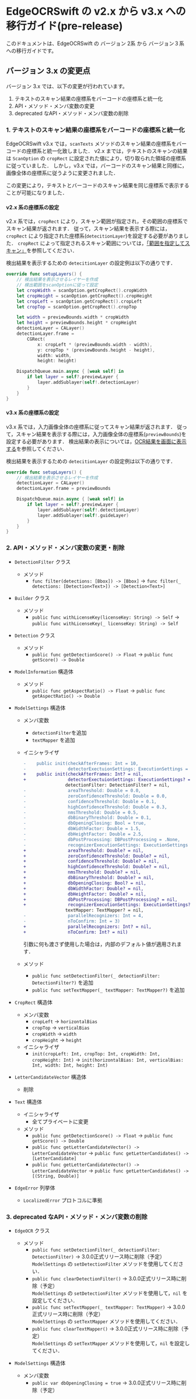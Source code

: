 # EdgeOCRSwift の v2.x から v3.x への移行ガイド(pre-release)

このドキュメントは、EdgeOCRSwift の バージョン 2系 から バージョン３系 への移行ガイドです。

## バージョン 3.x の変更点
バージョン 3.x では、以下の変更が行われています。
1. テキストのスキャン結果の座標系をバーコードの座標系と統一化
1. API・メソッド・メンバ変数の変更
1. deprecated なAPI・メソッド・メンバ変数の削除

### 1. テキストのスキャン結果の座標系をバーコードの座標系と統一化
EdgeOCRSwift v3.x では，`scanTexts` メソッドのスキャン結果の座標系をバーコードの座標系と統一化致しました．
v2.x までは，テキストのスキャンの結果は `ScanOption` の `cropRect` に設定された値により，切り取られた領域の座標系に従っていました．
しかし，v3.x では，バーコードのスキャン結果と同様に，画像全体の座標系に従うように変更されました．

この変更により，テキストとバーコードのスキャン結果を同じ座標系で表示することが可能になりました．

#### v2.x 系の座標系の設定
v2.x 系では，`cropRect` により，スキャン範囲が指定され，その範囲の座標系でスキャン結果が返されます．
従って，スキャン結果を表示する際には，`cropRect` により指定された座標系(`detecitionLayer`)を設定する必要がありました．
`cropRect` によって指定されるスキャン範囲については，[「範囲を指定してスキャン」](../tutorial/08-crop.md)を参照してください．

検出結果を表示するための `detecitionLayer` の設定例は以下の通りです．
```swift
override func setupLayers() {
    // 検出結果を表示させるレイヤーを作成
    // 検出範囲をscanOptionに従って設定
    let cropWidth = scanOption.getCropRect().cropWidth
    let cropHeight = scanOption.getCropRect().cropHeight
    let cropLeft = scanOption.getCropRect().cropLeft
    let cropTop = scanOption.getCropRect().cropTop

    let width = previewBounds.width * cropWidth
    let height = previewBounds.height * cropHeight
    detectionLayer = CALayer()
    detectionLayer.frame =
        CGRect(
            x: cropLeft * (previewBounds.width - width),
            y: cropTop * (previewBounds.height - height),
            width: width,
            height: height)

    DispatchQueue.main.async { [weak self] in
        if let layer = self?.previewLayer {
            layer.addSublayer(self!.detectionLayer)
        }
    }
}
```

#### v3.x 系の座標系の設定
v3.x 系では，入力画像全体の座標系に従ってスキャン結果が返されます．
従って，スキャン結果を表示する際には，入力画像全体の座標系(`previewBounds`)を設定する必要があります．
検出結果の表示については，[OCR結果を画面に表示する](../tutorial/06-boxes-overlay.md)を参照してください．

検出結果を表示するための `detecitionLayer` の設定例は以下の通りです．
```swift
override func setupLayers() {
    // 検出結果を表示させるレイヤーを作成
    detectionLayer = CALayer()
    detectionLayer.frame = previewBounds

    DispatchQueue.main.async { [weak self] in
        if let layer = self?.previewLayer {
            layer.addSublayer(self!.detectionLayer)
            layer.addSublayer(self!.guideLayer)
        }
    }
}
```


### 2. API・メソッド・メンバ変数の変更・削除
- `DetectionFilter` クラス
    - メソッド
        - `func filter(detections: [Bbox]) -> [Bbox]` -> `func filter(_ detections: [Detection<Text>]) -> [Detection<Text>]`

- `Builder` クラス
    - メソッド
        - `public func withLicenseKey(licenseKey: String) -> Self` -> `public func withLicenseKey(_ licenseKey: String) -> Self`

- `Detection` クラス
    - メソッド
        - `public func getDetectionScore() -> Float` -> `public func getScore() -> Double`

- `ModelInformation` 構造体
    - メソッド
        - `public func getAspectRatio() -> Float` -> `public func getAspectRatio() -> Double`

- `ModelSettings` 構造体
    - メンバ変数
        - `detectionFilter`を追加
        - `textMapper` を追加
    - イニシャライザ
        ```diff
        -    public init(checkAfterFrames: Int = 10,
        -                detectorExectuionSettings: ExecutionSettings = ExecutionSettings(device: .GPU, nThreads: 1, allowPrecisionLoss: false),
        +    public init(checkAfterFrames: Int? = nil,
        +                detectorExectuionSettings: ExecutionSettings? = nil,
                        detectionFilter: DetectionFilter? = nil,
        -                areaThreshold: Double = 0.0,
        -                zeroConfidenceThreshold: Double = 0.0,
        -                confidenceThreshold: Double = 0.1,
        -                highConfidenceThreshold: Double = 0.3,
        -                nmsThreshold: Double = 0.5,
        -                dbBinaryThreshold: Double = 0.1,
        -                dbOpeningClosing: Bool = true,
        -                dbWidthFactor: Double = 1.5,
        -                dbHeightFactor: Double = 2.5,
        -                dbPostProcessing: DBPostProcessing = .None,
        -                recognizerExecutionSettings: ExecutionSettings = ExecutionSettings(device: .GPU, nThreads: 1, allowPrecisionLoss: false),
        +                areaThreshold: Double? = nil,
        +                zeroConfidenceThreshold: Double? = nil,
        +                confidenceThreshold: Double? = nil,
        +                highConfidenceThreshold: Double? = nil,
        +                nmsThreshold: Double? = nil,
        +                dbBinaryThreshold: Double? = nil,
        +                dbOpeningClosing: Bool? = nil,
        +                dbWidthFactor: Double? = nil,
        +                dbHeightFactor: Double? = nil,
        +                dbPostProcessing: DBPostProcessing? = nil,
        +                recognizerExecutionSettings: ExecutionSettings? = nil,
                        textMapper: TextMapper? = nil,
        -                parallelRecognizers: Int = 4,
        -                nToConfirm: Int = 3)
        +                parallelRecognizers: Int? = nil,
        +                nToConfirm: Int? = nil)
        ```
        引数に何も渡さず使用した場合は，内部のデフォルト値が適用されます．

    - メソッド
        - `public func setDetectionFilter(_ detectionFilter: DetectionFilter?)` を追加
        - `public func setTextMapper(_ textMapper: TextMapper?)` を追加

- `CropRect` 構造体
    - メンバ変数
        - `cropLeft` -> `horizontalBias`
        - `cropTop` -> `verticalBias`
        - `cropWidth` -> `width`
        - `cropHeight` -> `height`
    - イニシャライザ
        - `init(cropLeft: Int, cropTop: Int, cropWidth: Int, cropHeight: Int)` -> `init(horizontalBias: Int, verticalBias: Int, width: Int, height: Int)`

- `LetterCandidateVector` 構造体
    - 削除

- `Text` 構造体
    - イニシャライザ
        - 全てプライベートに変更
    - メソッド
        - `public func getDetectionScore() -> Float` -> `public func getScore() -> Double`
        - `public func getLetterCandidateVector() -> LetterCandidateVector` -> `public func getLetterCandidates() -> [LetterCandidate]`
        - `public func getLetterCandidateVector() -> LetterCandidateVector` -> `public func getLetterCandidates() -> [(String, Double)]`

- `EdgeError` 列挙体
    - `LocalizedError` プロトコルに準拠


### 3. deprecated なAPI・メソッド・メンバ変数の削除
- `EdgeOCR` クラス
    - メソッド
        - `public func setDetectionFilter(_ detectionFilter: DetectionFilter)` -> 3.0.0正式リリース時に削除（予定）  
            `ModelSettings` の `setDetectionFilter` メソッドを使用してください．
        - `public func clearDetectionFilter()` -> 3.0.0正式リリース時に削除（予定）  
            `ModelSettings` の `setDetectionFilter` メソッドを使用して，`nil` を設定してください．
        - `public func setTextMapper(_ textMapper: TextMapper)` -> 3.0.0正式リリース時に削除（予定）  
            `ModelSettings` の `setTextMapper` メソッドを使用してください．
        - `public func clearTextMapper()` -> 3.0.0正式リリース時に削除（予定）  
            `ModelSettings` の `setTextMapper` メソッドを使用して，`nil` を設定してください．

- `ModelSettings` 構造体
    - メンバ変数
        - `public var dbOpeningClosing = true` -> 3.0.0正式リリース時に削除（予定）
